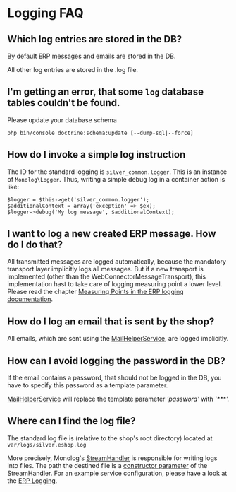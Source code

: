 # Logging FAQ

## Which log entries are stored in the DB?

By default ERP messages and emails are stored in the DB.

All other log entries are stored in the .log file.

## I'm getting an error, that some `log` database tables couldn't be found.

Please update your database schema

``` 
php bin/console doctrine:schema:update [--dump-sql|--force]
```

## How do I invoke a simple log instruction

The ID for the standard logging is `silver_common.logger`. This is an instance of `Monolog\Logger`. Thus, writing a simple debug log in a container action is like:

``` 
$logger = $this->get('silver_common.logger');
$additionalContext = array('exception' => $ex);
$logger->debug('My log message', $additionalContext);
```

## I want to log a new created ERP message. How do I do that?

All transmitted messages are logged automatically, because the mandatory transport layer implicitly logs all messages. But if a new transport is implemented (other than the WebConnectorMessageTransport), this implementation hast to take care of logging measuring point a lower level. Please read the chapter [Measuring Points in the ERP logging documentation](../integrate_erp_systems/erp_communication/erp_logging.md#logging-architecture-measuring-points).

## How do I log an email that is sent by the shop?

All emails, which are sent using the [MailHelperService](../../api/helper_services/mailhelperservice.md), are logged implicitly.

## How can I avoid logging the password in the DB?

If the email contains a password, that should not be logged in the DB, you have to specify this password as a template parameter.

[MailHelperService](../../api/helper_services/mailhelperservice.md) will replace the template parameter *'password'* with *'\*\*\*'.*

## Where can I find the log file?

The standard log file is (relative to the shop's root directory) located at `var/logs/silver.eshop.log`

More precisely, Monolog's [StreamHandler](https://github.com/Seldaek/monolog/blob/master/doc/02-handlers-formatters-processors.md#log-to-files-and-syslog) is responsible for writing logs into files. The path the destined file is a [constructor parameter](https://github.com/Seldaek/monolog/blob/master/src/Monolog/Handler/StreamHandler.php#L33) of the StreamHandler. For an example service configuration, please have a look at the [ERP Logging](../integrate_erp_systems/erp_communication/erp_logging.md#configuration).
